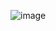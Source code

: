 ![image](https://user-images.githubusercontent.com/77222540/220661887-57fa3d81-0e29-4cff-8495-794d2d0ba007.png)
